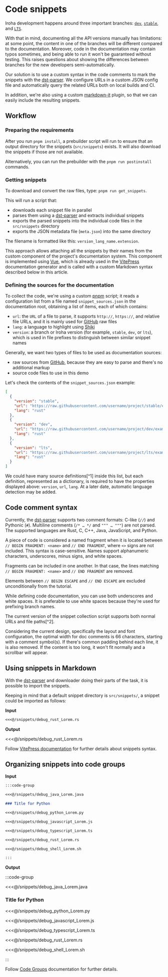 # Code snippets

Iroha development happens around three important branches:
[`dev`](https://github.com/hyperledger/iroha/tree/iroha2-dev),
[`stable`](https://github.com/hyperledger/iroha/tree/iroha2-stable), and
[`LTS`](https://github.com/hyperledger/iroha/tree/iroha2-lts).

With that in mind, documenting all the API versions manually has
limitations: at some point, the content in one of the branches will be
different compared to the documentation. Moreover, code in the
documentation may contain typos sometimes, and being able to run it won't
be guaranteed without testing. This raises questions about showing the
differences between branches for the new developers semi-automatically.

Our solution is to use a custom syntax in the code comments to mark the
snippets with the [dst-parser](https://github.com/soramitsu/dst-parser). We
configure URLs in a custom JSON config file and automatically query the
related URLs both on local builds and CI.

In addition, we're also using a custom
[markdown-it](https://github.com/markdown-it/markdown-it) plugin, so that
we can easily include the resulting snippets.

## Workflow

### Preparing the requirements

After you run `pnpm install`, a prebuilder script will run to ensure that
an output directory for the snippets (`src/snippets`) exists. It will also
download the snippets if those are not available.

Alternatively, you can run the prebuilder with the `pnpm run postinstall`
commands.

### Getting snippets

To download and convert the raw files, type: `pnpm run get_snippets`.

This will run a script that:

- downloads each snippet file in parallel
- parses them using a
  [dst-parser](https://www.npmjs.com/package/dst-parser) and extracts
  individual snippets
- exports the parsed snippets into the individual code files in the
  `src/snippets` directory
- exports the JSON metadata file (`meta.json`) into the same directory

The filename is formatted like this: `version_lang_name.extension`.

This approach allows attaching all the snippets by their names from the
custom component of the project's documentation system. This component is
implemented using [Vue](https://en.wikipedia.org/wiki/Vue.js), which is
already used in the [VitePress](https://vitepress.vuejs.org/) documentation
generator and is called with a custom Markdown syntax described below in
this article.

### Defining the sources for the documentation

To collect the code, we're using a custom [pnpm](https://pnpm.io/) script;
it reads a configuration list from a file named `snippet_sources.json` in
the documentation root, obtaining a list of items, each of which contains:

- `url`: the `URL` of a file to parse, it supports `http://`, `https://`,
  and relative file URLs, and it is mainly used for
  [GitHub](https://github.com/) raw files
- `lang`: a language to highlight using
  [Shiki](https://github.com/shikijs/shiki/)
- `version`: a branch or Iroha version (for example, `stable`, `dev`, or
  `lts`), which is used in file prefixes to distinguish between similar
  snippet names

Generally, we want two types of files to be used as documentation sources:

- raw sources from [GitHub](https://github.com/), because they are easy to
  parse and there's no additional markup
- source code files to use in this demo

Let's check the contents of the `snippet_sources.json` example:

```json
[
  {
    "version": "stable",
    "url": "https://raw.githubusercontent.com/username/project/stable/examples/filename.rs",
    "lang": "rust"
  },
  {
    "version": "dev",
    "url": "https://raw.githubusercontent.com/username/project/dev/examples/filename.rs",
    "lang": "rust"
  },
  {
    "version": "lts",
    "url": "https://raw.githubusercontent.com/username/project/lts/examples/filename.rs",
    "lang": "rust"
  }
]
```

We could have many source definitions[^1] inside this list, but each
definition, represented as a dictionary, is required to have the properties
displayed above: `version`, `url`, `lang`. At a later date, automatic
language detection may be added.



## Code comment syntax

Currently, the [dst-parser](https://github.com/soramitsu/dst-parser)
supports two comment formats: C-like (`//`) and Pythonic (`#`). Multiline
comments (`/* … */` and `""" … """`) are not parsed. The supported
languages are Rust, C, C++, Java, JavaScript, and Python.

A piece of code is considered a named fragment when it is located between
`// BEGIN FRAGMENT: <name>` and `// END FRAGMENT`, where `<>` signs are not
included. This syntax is case-sensitive. Names support alphanumeric
characters, underscores, minus signs, and white spaces.

Fragments can be included in one another. In that case, the lines matching
`// BEGIN FRAGMENT: <name>` and `// END FRAGMENT` are removed.

Elements between `// BEGIN ESCAPE` and `// END ESCAPE` are excluded
unconditionally from the tutorial.

While defining code documentation, you can use both underscores and white
spaces. It is preferable to use white spaces because they're used for
prefixing branch names.

The current version of the snippet collection script supports both normal
URLs and file paths[^2].

Considering the current design, specifically the layout and font
configuration, the optimal width for doc comments is 66 characters,
starting with a comment symbol(s). If there's common padding behind each
line, it is also removed. If the content is too long, it won't fit normally
and a scrollbar will appear.

## Using snippets in Markdown

With the [dst-parser](https://github.com/soramitsu/dst-parser) and
downloader doing their parts of the task, it is possible to import the
snippets.

Keeping in mind that a default snippet directory is `src/snippets/`, a
snippet could be imported as follows:

**Input**

```md
<<<@/snippets/debug_rust_Lorem.rs
```

**Output**

<<<@/snippets/debug_rust_Lorem.rs

Follow
[VitePress documentation](https://vitepress.vuejs.org/guide/markdown#import-code-snippets)
for further details about snippets syntax.

## Organizing snippets into code groups

**Input**

```md
:::code-group

<<<@/snippets/debug_java_Lorem.java

### Title for Python

<<<@/snippets/debug_python_Lorem.py

<<<@/snippets/debug_javascript_Lorem.js

<<<@/snippets/debug_typescript_Lorem.ts

<<<@/snippets/debug_rust_Lorem.rs

<<<@/snippets/debug_shell_Lorem.sh

:::
```

**Output**

:::code-group

<<<@/snippets/debug_java_Lorem.java

### Title for Python

<<<@/snippets/debug_python_Lorem.py

<<<@/snippets/debug_javascript_Lorem.js

<<<@/snippets/debug_typescript_Lorem.ts

<<<@/snippets/debug_rust_Lorem.rs

<<<@/snippets/debug_shell_Lorem.sh

:::

Follow [Code Groups](./code-groups.md) documentation for further details.
